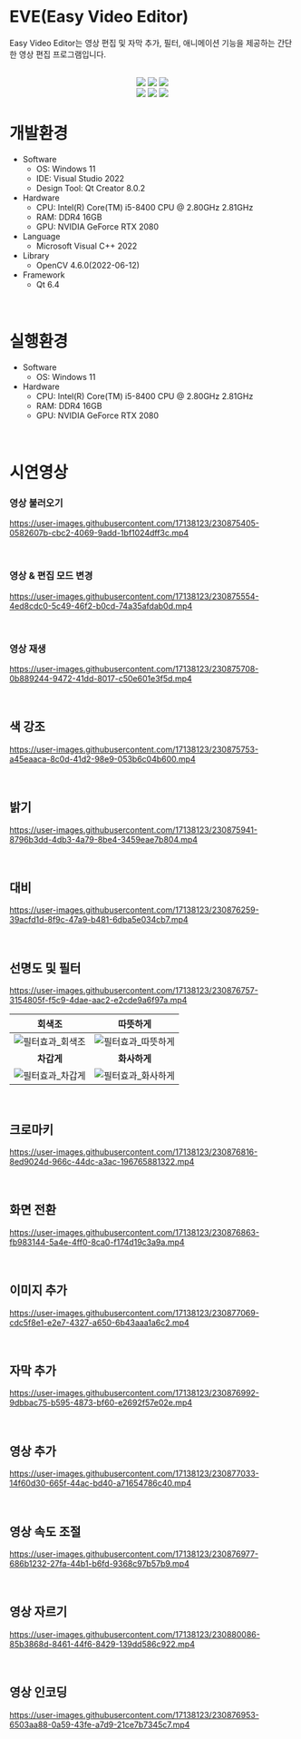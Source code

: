 # EVE(Easy Video Editor)

Easy Video Editor는 영상 편집 및 자막 추가, 필터, 애니메이션 기능을 제공하는 간단한 영상 편집 프로그램입니다.<br><br>

<p align="center">
  <img src="https://img.shields.io/github/last-commit/ILoveGameCoding/EasyVideoEditor?style=for-the-badge"/>
  <img src="https://img.shields.io/github/repo-size/ILoveGameCoding/EasyVideoEditor?style=for-the-badge"/>
  <img src="https://img.shields.io/github/issues/ILoveGameCoding/EasyVideoEditor?style=for-the-badge"/><br>
  <img src="https://img.shields.io/badge/C++-02569B?style=for-the-badge&logo=c%2B%2B&logoColor=white"/>
  <img src="https://img.shields.io/badge/Qt-0175C2?style=for-the-badge&logo=Qt&logoColor=white"/>
  <img src="https://img.shields.io/badge/OpenCV-de1d1d?style=for-the-badge&logo=OpenCV&logoColor=white"/>
  <br>
  
</p>

# 개발환경
- Software
  - OS: Windows 11
  - IDE: Visual Studio 2022
  - Design Tool: Qt Creator 8.0.2
- Hardware
  - CPU: Intel(R) Core(TM) i5-8400 CPU @ 2.80GHz 2.81GHz
  - RAM: DDR4 16GB
  - GPU: NVIDIA GeForce RTX 2080
- Language
  - Microsoft Visual C++ 2022
- Library
  - OpenCV 4.6.0(2022-06-12)
- Framework
  - Qt 6.4
<br>

# 실행환경
- Software
  - OS: Windows 11
- Hardware
  - CPU: Intel(R) Core(TM) i5-8400 CPU @ 2.80GHz 2.81GHz
  - RAM: DDR4 16GB
  - GPU: NVIDIA GeForce RTX 2080
<br>

# 시연영상
### 영상 불러오기
https://user-images.githubusercontent.com/17138123/230875405-0582607b-cbc2-4069-9add-1bf1024dff3c.mp4

<br>

### 영상 & 편집 모드 변경
https://user-images.githubusercontent.com/17138123/230875554-4ed8cdc0-5c49-46f2-b0cd-74a35afdab0d.mp4

<br>

### 영상 재생
https://user-images.githubusercontent.com/17138123/230875708-0b889244-9472-41dd-8017-c50e601e3f5d.mp4

<br>

## 색 강조
https://user-images.githubusercontent.com/17138123/230875753-a45eaaca-8c0d-41d2-98e9-053b6c04b600.mp4

<br>

## 밝기
https://user-images.githubusercontent.com/17138123/230875941-8796b3dd-4db3-4a79-8be4-3459eae7b804.mp4

<br>

## 대비
https://user-images.githubusercontent.com/17138123/230876259-39acfd1d-8f9c-47a9-b481-6dba5e034cb7.mp4

<br>

## 선명도 및 필터
https://user-images.githubusercontent.com/17138123/230876757-3154805f-f5c9-4dae-aac2-e2cde9a6f97a.mp4

</div>

| 회색조 | 따뜻하게 |
| --- | --- |
| ![필터효과_회색조](https://user-images.githubusercontent.com/17138123/230878597-81a52768-b066-4b79-9c36-9be6295b72a9.png) | ![필터효과_따뜻하게](https://user-images.githubusercontent.com/17138123/230878617-ac050b39-f77d-4128-9aec-f84cc345c27e.png) |
| <div align="center"><strong>차갑게</strong></div> | <div align="center"><strong>화사하게</strong></div> |
| ![필터효과_차갑게](https://user-images.githubusercontent.com/17138123/230878628-0b1d4a2d-27cb-4c9a-8626-e1451c0719a4.png) | ![필터효과_화사하게](https://user-images.githubusercontent.com/17138123/230878633-4de2e3a2-2237-477d-9493-9e04821cf708.png) |

<br>

## 크로마키
https://user-images.githubusercontent.com/17138123/230876816-8ed9024d-966c-44dc-a3ac-196765881322.mp4

<br>

## 화면 전환
https://user-images.githubusercontent.com/17138123/230876863-fb983144-5a4e-4ff0-8ca0-f174d19c3a9a.mp4

<br>

## 이미지 추가
https://user-images.githubusercontent.com/17138123/230877069-cdc5f8e1-e2e7-4327-a650-6b43aaa1a6c2.mp4

<br>

## 자막 추가
https://user-images.githubusercontent.com/17138123/230876992-9dbbac75-b595-4873-bf60-e2692f57e02e.mp4

<br>

## 영상 추가
https://user-images.githubusercontent.com/17138123/230877033-14f60d30-665f-44ac-bd40-a71654786c40.mp4

<br>

## 영상 속도 조절
https://user-images.githubusercontent.com/17138123/230876977-686b1232-27fa-44b1-b6fd-9368c97b57b9.mp4

<br>

## 영상 자르기
https://user-images.githubusercontent.com/17138123/230880086-85b3868d-8461-44f6-8429-139dd586c922.mp4

<br>

## 영상 인코딩
https://user-images.githubusercontent.com/17138123/230876953-6503aa88-0a59-43fe-a7d9-21ce7b7345c7.mp4

<br>
